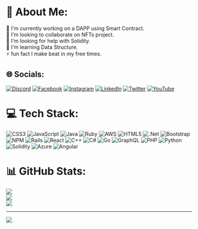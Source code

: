# 💫 About Me:
🦾 I'm currently working on a DAPP using Smart Contract.<br>👯 I'm looking to collaborate on NFTs project.<br>🤝 I'm looking for help with Solidity.<br>🌱 I'm learning Data Structure.<br>⚡️ fun fact I make beat in my free times.


## 🌐 Socials:
[![Discord](https://img.shields.io/badge/Discord-%237289DA.svg?logo=discord&logoColor=white)](https://discord.gg/https://discord.gg/G2R2d6q2Gm) [![Facebook](https://img.shields.io/badge/Facebook-%231877F2.svg?logo=Facebook&logoColor=white)](https://facebook.com/gloryjacques) [![Instagram](https://img.shields.io/badge/Instagram-%23E4405F.svg?logo=Instagram&logoColor=white)](https://instagram.com/jacques1000000office) [![LinkedIn](https://img.shields.io/badge/LinkedIn-%230077B5.svg?logo=linkedin&logoColor=white)](https://linkedin.com/in/GloryJacques) [![Twitter](https://img.shields.io/badge/Twitter-%231DA1F2.svg?logo=Twitter&logoColor=white)](https://twitter.com/puffX2passs) [![YouTube](https://img.shields.io/badge/YouTube-%23FF0000.svg?logo=YouTube&logoColor=white)](https://youtube.com/@@feelingmellow9001) 

# 💻 Tech Stack:
![CSS3](https://img.shields.io/badge/css3-%231572B6.svg?style=for-the-badge&logo=css3&logoColor=white) ![JavaScript](https://img.shields.io/badge/javascript-%23323330.svg?style=for-the-badge&logo=javascript&logoColor=%23F7DF1E) ![Java](https://img.shields.io/badge/java-%23ED8B00.svg?style=for-the-badge&logo=java&logoColor=white) ![Ruby](https://img.shields.io/badge/ruby-%23CC342D.svg?style=for-the-badge&logo=ruby&logoColor=white) ![AWS](https://img.shields.io/badge/AWS-%23FF9900.svg?style=for-the-badge&logo=amazon-aws&logoColor=white) ![HTML5](https://img.shields.io/badge/html5-%23E34F26.svg?style=for-the-badge&logo=html5&logoColor=white) ![.Net](https://img.shields.io/badge/.NET-5C2D91?style=for-the-badge&logo=.net&logoColor=white) ![Bootstrap](https://img.shields.io/badge/bootstrap-%23563D7C.svg?style=for-the-badge&logo=bootstrap&logoColor=white) ![NPM](https://img.shields.io/badge/NPM-%23000000.svg?style=for-the-badge&logo=npm&logoColor=white) ![Rails](https://img.shields.io/badge/rails-%23CC0000.svg?style=for-the-badge&logo=ruby-on-rails&logoColor=white) ![React](https://img.shields.io/badge/react-%2320232a.svg?style=for-the-badge&logo=react&logoColor=%2361DAFB) ![C++](https://img.shields.io/badge/c++-%2300599C.svg?style=for-the-badge&logo=c%2B%2B&logoColor=white) ![C#](https://img.shields.io/badge/c%23-%23239120.svg?style=for-the-badge&logo=c-sharp&logoColor=white) ![Go](https://img.shields.io/badge/go-%2300ADD8.svg?style=for-the-badge&logo=go&logoColor=white) ![GraphQL](https://img.shields.io/badge/-GraphQL-E10098?style=for-the-badge&logo=graphql&logoColor=white) ![PHP](https://img.shields.io/badge/php-%23777BB4.svg?style=for-the-badge&logo=php&logoColor=white) ![Python](https://img.shields.io/badge/python-3670A0?style=for-the-badge&logo=python&logoColor=ffdd54) ![Solidity](https://img.shields.io/badge/Solidity-%23363636.svg?style=for-the-badge&logo=solidity&logoColor=white) ![Azure](https://img.shields.io/badge/azure-%230072C6.svg?style=for-the-badge&logo=azure-devops&logoColor=white) ![Angular](https://img.shields.io/badge/angular-%23DD0031.svg?style=for-the-badge&logo=angular&logoColor=white)
# 📊 GitHub Stats:
![](https://github-readme-stats.vercel.app/api?username=lonniemoss&theme=dark&hide_border=false&include_all_commits=true&count_private=true)<br/>
![](https://github-readme-streak-stats.herokuapp.com/?user=lonniemoss&theme=dark&hide_border=false)<br/>
![](https://github-readme-stats.vercel.app/api/top-langs/?username=lonniemoss&theme=dark&hide_border=false&include_all_commits=true&count_private=true&layout=compact)

---
[![](https://visitcount.itsvg.in/api?id=lonniemoss&icon=0&color=0)](https://visitcount.itsvg.in)

<!-- Proudly created with GPRM ( https://gprm.itsvg.in ) -->
